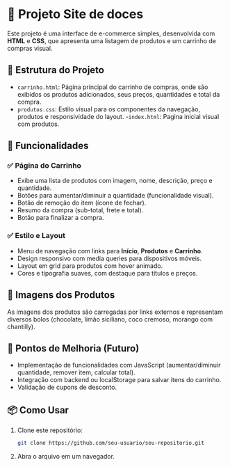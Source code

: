 # 🛒 Projeto Site de doces

Este projeto é uma interface de e-commerce simples, desenvolvida com **HTML** e **CSS**, que apresenta uma listagem de produtos e um carrinho de compras visual.

## 📁 Estrutura do Projeto

- `carrinho.html`: Página principal do carrinho de compras, onde são exibidos os produtos adicionados, seus preços, quantidades e total da compra.
- `produtos.css`: Estilo visual para os componentes da navegação, produtos e responsividade do layout.
-`index.html`: Pagina inicial visual com produtos.

## 🎨 Funcionalidades

### ✅ Página do Carrinho
- Exibe uma lista de produtos com imagem, nome, descrição, preço e quantidade.
- Botões para aumentar/diminuir a quantidade (funcionalidade visual).
- Botão de remoção do item (ícone de fechar).
- Resumo da compra (sub-total, frete e total).
- Botão para finalizar a compra.

### ✅ Estilo e Layout
- Menu de navegação com links para **Início**, **Produtos** e **Carrinho**.
- Design responsivo com media queries para dispositivos móveis.
- Layout em grid para produtos com hover animado.
- Cores e tipografia suaves, com destaque para títulos e preços.

## 📸 Imagens dos Produtos

As imagens dos produtos são carregadas por links externos e representam diversos bolos (chocolate, limão siciliano, coco cremoso, morango com chantilly).

## 🚧 Pontos de Melhoria (Futuro)

- Implementação de funcionalidades com JavaScript (aumentar/diminuir quantidade, remover item, calcular total).
- Integração com backend ou localStorage para salvar itens do carrinho.
- Validação de cupons de desconto.

## 📦 Como Usar

1. Clone este repositório:
   ```bash
   git clone https://github.com/seu-usuario/seu-repositorio.git
   ```

2. Abra o arquivo em um navegador.